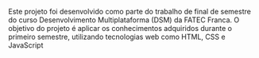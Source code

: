 Este projeto foi desenvolvido como parte do trabalho de final de semestre do curso Desenvolvimento Multiplataforma (DSM) da FATEC Franca. O objetivo do projeto é aplicar os conhecimentos adquiridos durante o primeiro semestre, utilizando tecnologias web como HTML, CSS e JavaScript 
